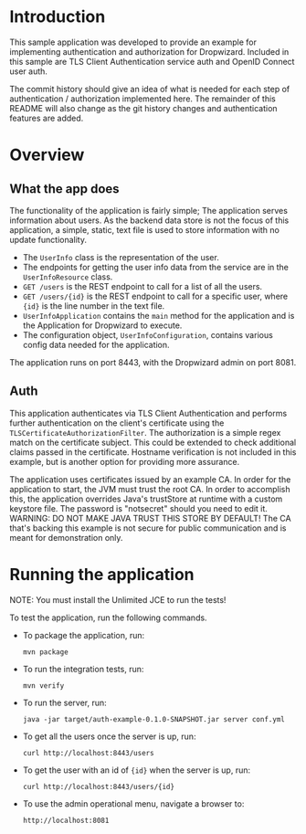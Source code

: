 # Introduction
This sample application was developed to provide an example for implementing authentication and authorization for
Dropwizard. Included in this sample are TLS Client Authentication service auth and OpenID Connect user auth.

The commit history should give an idea of what is needed for each step of authentication / authorization implemented
here. The remainder of this README will also change as the git history changes and authentication features are added.

# Overview

## What the app does
The functionality of the application is fairly simple; The application serves information about users. As the backend
data store is not the focus of this application, a simple, static, text file is used to store information with no update
functionality.

- The `UserInfo` class is the representation of the user.
- The endpoints for getting the user info data from the service are in the `UserInfoResource` class.
- `GET /users` is the REST endpoint to call for a list of all the users.
- `GET /users/{id}` is the REST endpoint to call for a specific user, where `{id}` is the line number in the text file.
- `UserInfoApplication` contains the `main` method for the application and is the Application for Dropwizard to execute.
- The configuration object, `UserInfoConfiguration`, contains various config data needed for the application.

The application runs on port 8443, with the Dropwizard admin on port 8081.

## Auth
This application authenticates via TLS Client Authentication and performs further authentication on the client's
certificate using the `TLSCertificateAuthorizationFilter`. The authorization is a simple regex match on the certificate
subject. This could be extended to check additional claims passed in the certificate. Hostname verification is not
included in this example, but is another option for providing more assurance.

The application uses certificates issued by an example CA. In order for the application to start, the JVM must trust the
root CA. In order to accomplish this, the application overrides Java's trustStore at runtime with a custom keystore
file. The password is "notsecret" should you need to edit it. WARNING: DO NOT MAKE JAVA TRUST THIS STORE BY DEFAULT! The
CA that's backing this example is not secure for public communication and is meant for demonstration only.

# Running the application
NOTE: You must install the Unlimited JCE to run the tests!

To test the application, run the following commands.

- To package the application, run:

  ```
  mvn package
  ```
  
- To run the integration tests, run:
  ```
  mvn verify
  ```

- To run the server, run:

  ```
  java -jar target/auth-example-0.1.0-SNAPSHOT.jar server conf.yml
  ```

- To get all the users once the server is up, run:

  ```
  curl http://localhost:8443/users
  ```

- To get the user with an id of `{id}` when the server is up, run:

  ```
  curl http://localhost:8443/users/{id}
  ```

- To use the admin operational menu, navigate a browser to:

  ```
  http://localhost:8081
  ```

